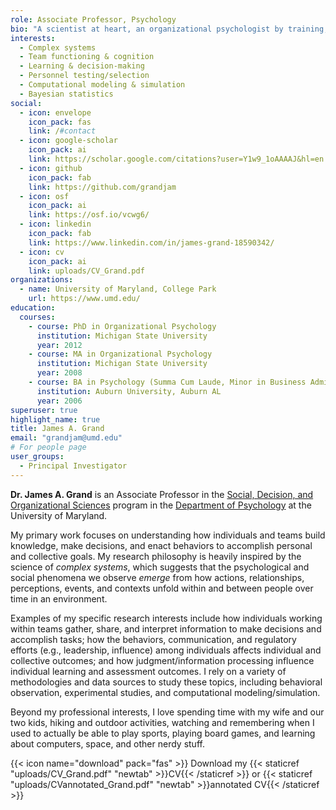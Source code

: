 ```yaml
---
role: Associate Professor, Psychology
bio: "A scientist at heart, an organizational psychologist by training, and a lucky dad and husband all the time."
interests:
  - Complex systems
  - Team functioning & cognition
  - Learning & decision-making
  - Personnel testing/selection
  - Computational modeling & simulation
  - Bayesian statistics
social:
  - icon: envelope
    icon_pack: fas
    link: /#contact
  - icon: google-scholar
    icon_pack: ai
    link: https://scholar.google.com/citations?user=Y1w9_1oAAAAJ&hl=en
  - icon: github
    icon_pack: fab
    link: https://github.com/grandjam 
  - icon: osf
    icon_pack: ai
    link: https://osf.io/vcwg6/
  - icon: linkedin
    icon_pack: fab
    link: https://www.linkedin.com/in/james-grand-18590342/
  - icon: cv
    icon_pack: ai
    link: uploads/CV_Grand.pdf
organizations:
  - name: University of Maryland, College Park
    url: https://www.umd.edu/
education:
  courses:
    - course: PhD in Organizational Psychology
      institution: Michigan State University
      year: 2012
    - course: MA in Organizational Psychology
      institution: Michigan State University
      year: 2008
    - course: BA in Psychology (Summa Cum Laude, Minor in Business Administration)
      institution: Auburn University, Auburn AL
      year: 2006
superuser: true
highlight_name: true
title: James A. Grand
email: "grandjam@umd.edu"
# For people page
user_groups: 
  - Principal Investigator
---
```


**Dr. James A. Grand** is an Associate Professor in the [Social, Decision, and Organizational Sciences](http://www.sdos.umd.edu) program in the [Department of Psychology](https://psyc.umd.edu/) at the University of Maryland. 

My primary work focuses on understanding how individuals and teams build knowledge, make decisions, and enact behaviors to accomplish personal and collective goals. My research philosophy is heavily inspired by the science of *complex systems*, which suggests that the psychological and social phenomena we observe *emerge* from how  actions, relationships, perceptions, events, and contexts unfold within and between people over time in an environment. 

Examples of my specific research interests include how individuals working within teams gather, share, and interpret information to make decisions and accomplish tasks; how the behaviors, communication, and regulatory efforts (e.g., leadership, influence) among individuals affects individual and collective outcomes; and how judgment/information processing influence individual learning and assessment outcomes. I rely on a variety of methodologies and data sources to study these topics, including behavioral observation, experimental studies, and computational modeling/simulation.

Beyond my professional interests, I love spending time with my wife and our two kids, hiking and outdoor activities, watching and remembering when I used to actually be able to play sports, playing board games, and learning about computers, space, and other nerdy stuff.

{{< icon name="download" pack="fas" >}} Download my {{< staticref "uploads/CV_Grand.pdf" "newtab" >}}CV{{< /staticref >}} or {{< staticref "uploads/CVannotated_Grand.pdf" "newtab" >}}annotated CV{{< /staticref >}}

